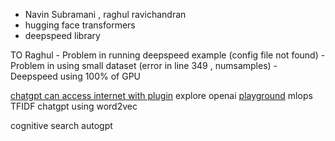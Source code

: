 - Navin Subramani , raghul ravichandran
- hugging face transformers 
- deepspeed library

TO Raghul
	- Problem in running deepspeed example (config file not found)
	- Problem in using small dataset (error in line 349 , numsamples)
	- Deepspeed using 100% of GPU 
	



 [chatgpt can access internet with plugin](https://cointelegraph.com/news/chatgpt-can-now-access-the-internet-with-new-openai-plugins)
explore openai [playground](https://platform.openai.com/playground?mode=complete) 
mlops 
TFIDF
chatgpt using word2vec

cognitive search
autogpt

